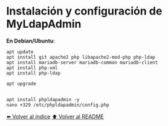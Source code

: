 # Instalación y configuración de MyLdapAdmin
**En Debian/Ubuntu**:
```
apt update
apt install git apache2 php libapache2-mod-php php-ldap
apt install mariadb-server mariadb-common mariadb-client
apt install php-xml
apt install php-ldap

apt upgrade


apt install phpldapadmin -y
nano +329 /etc/phpldapadmin/config.php
```





[⬅️ Volver al índice](./Index.md)
[⬆️ Volver al README](/README.md)
